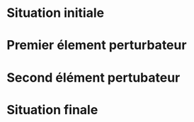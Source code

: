 # Situation initiale

# Premier élement perturbateur

# Second élément pertubateur

# Situation finale
